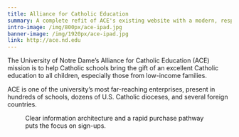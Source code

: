 ```yaml
---
title: Alliance for Catholic Education
summary: A complete refit of ACE's existing website with a modern, responsive front-end that and a design that respected the established heritage of the site.
intro-image: /img/800px/ace-ipad.jpg
banner-image: /img/1920px/ace-ipad.jpg
link: http://ace.nd.edu
---
```


The University of Notre Dame’s Alliance for Catholic Education (ACE) mission is to help Catholic schools bring the gift of an excellent Catholic education to all children, especially those from low-income families.


ACE is one of the university’s most far-reaching enterprises, present in hundreds of schools, dozens of U.S. Catholic dioceses, and several foreign countries.

<figure><img src="/img/portfolio/ace-nd.jpg" alt="" /><figcaption>Clear information architecture and a rapid purchase pathway puts the focus on sign-ups.</figcaption></figure>
